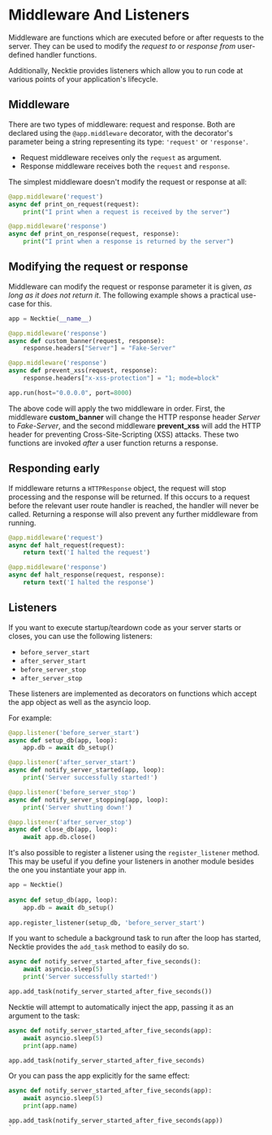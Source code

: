 # Middleware And Listeners

Middleware are functions which are executed before or after requests to the
server. They can be used to modify the *request to* or *response from*
user-defined handler functions.

Additionally, Necktie provides listeners which allow you to run code at various points of your application's lifecycle.

## Middleware

There are two types of middleware: request and response. Both are declared
using the `@app.middleware` decorator, with the decorator's parameter being a
string representing its type: `'request'` or `'response'`.

* Request middleware receives only the `request` as argument.
* Response middleware receives both the `request` and `response`.

The simplest middleware doesn't modify the request or response at all:

```python
@app.middleware('request')
async def print_on_request(request):
	print("I print when a request is received by the server")

@app.middleware('response')
async def print_on_response(request, response):
	print("I print when a response is returned by the server")
```

## Modifying the request or response

Middleware can modify the request or response parameter it is given, *as long
as it does not return it*. The following example shows a practical use-case for
this.

```python
app = Necktie(__name__)

@app.middleware('response')
async def custom_banner(request, response):
	response.headers["Server"] = "Fake-Server"

@app.middleware('response')
async def prevent_xss(request, response):
	response.headers["x-xss-protection"] = "1; mode=block"

app.run(host="0.0.0.0", port=8000)
```

The above code will apply the two middleware in order. First, the middleware
**custom_banner** will change the HTTP response header *Server* to
*Fake-Server*, and the second middleware **prevent_xss** will add the HTTP
header for preventing Cross-Site-Scripting (XSS) attacks. These two functions
are invoked *after* a user function returns a response.

## Responding early

If middleware returns a `HTTPResponse` object, the request will stop processing
and the response will be returned. If this occurs to a request before the
relevant user route handler is reached, the handler will never be called.
Returning a response will also prevent any further middleware from running.

```python
@app.middleware('request')
async def halt_request(request):
	return text('I halted the request')

@app.middleware('response')
async def halt_response(request, response):
	return text('I halted the response')
```

## Listeners

If you want to execute startup/teardown code as your server starts or closes, you can use the following listeners:

- `before_server_start`
- `after_server_start`
- `before_server_stop`
- `after_server_stop`

These listeners are implemented as decorators on functions which accept the app object as well as the asyncio loop. 

For example:

```python
@app.listener('before_server_start')
async def setup_db(app, loop):
    app.db = await db_setup()

@app.listener('after_server_start')
async def notify_server_started(app, loop):
    print('Server successfully started!')

@app.listener('before_server_stop')
async def notify_server_stopping(app, loop):
    print('Server shutting down!')

@app.listener('after_server_stop')
async def close_db(app, loop):
    await app.db.close()
```

It's also possible to register a listener using the `register_listener` method. 
This may be useful if you define your listeners in another module besides
the one you instantiate your app in.

```python
app = Necktie()
    
async def setup_db(app, loop):
    app.db = await db_setup()
    
app.register_listener(setup_db, 'before_server_start')

```

If you want to schedule a background task to run after the loop has started,
Necktie provides the `add_task` method to easily do so.

```python
async def notify_server_started_after_five_seconds():
    await asyncio.sleep(5)
    print('Server successfully started!')

app.add_task(notify_server_started_after_five_seconds())
```

Necktie will attempt to automatically inject the app, passing it as an argument to the task:

```python
async def notify_server_started_after_five_seconds(app):
    await asyncio.sleep(5)
    print(app.name)

app.add_task(notify_server_started_after_five_seconds)
```

Or you can pass the app explicitly for the same effect:

```python
async def notify_server_started_after_five_seconds(app):
    await asyncio.sleep(5)
    print(app.name)

app.add_task(notify_server_started_after_five_seconds(app))
`
